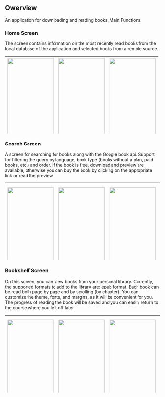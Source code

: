 ## Owerview
An application for downloading and reading books. Main Functions:
### Home Screen
The screen contains information on the most recently read books from the local database of the application and selected books from a remote source.

<table style="height: 251px;" width="743">
<tbody>
<tr style="height: 319.891px;">
<td style="width: 141.797px; height: 319.891px; text-align: center;"><img src=https://github.com/DavydovaAlena/ReadStory/assets/157409811/74c55387-d44c-44c1-b5b0-ff05c3e40e14
size=1057x2160&amp;quality=96&amp;sign=3d9cb12bf823dc2c7fcf78190a31255d&amp;type=album" alt="" width="150" height="307" /></td>
<td style="width: 141.797px; height: 319.891px; text-align: center;"><img src=https://github.com/DavydovaAlena/ReadStory/assets/157409811/b9c4c93d-aa10-4d18-a782-184b8736d88b
size=1057x2160&amp;quality=96&amp;sign=087480bdd17f525f39340eff29b67b75&amp;type=album" alt="" width="150" height="307" /></td>
<td style="width: 141.797px; height: 319.891px; text-align: center;"><img src=https://github.com/DavydovaAlena/ReadStory/assets/157409811/39d1e2e7-df17-4bfb-9861-807f57b0c35e
size=1057x2160&amp;quality=96&amp;sign=505b24d059a770ba76088a762d6ace43&amp;type=album" alt="" width="150" height="307" /></td>
</tr>
</tbody>
</table>

### Search Screen
A screen for searching for books along with the Google book api. Support for filtering the query by language, book type (books without a plan, paid books, etc.) and order. If the book is free, download and preview are available, otherwise you can buy the book by clicking on the appropriate link or read the preview

<table style="height: 251px;" width="743">
<tbody>
<tr style="height: 319.891px;">
<td style="width: 141.797px; height: 319.891px; text-align: center;"><img src=https://github.com/DavydovaAlena/ReadStory/assets/157409811/30b09b98-01df-46eb-bc05-8c34ea567123 size=1057x2160&amp;quality=96&amp;sign=3d9cb12bf823dc2c7fcf78190a31255d&amp;type=album" alt="" width="150" height="290" /></td>
<td style="width: 141.797px; height: 319.891px; text-align: center;"><img src=https://github.com/DavydovaAlena/ReadStory/assets/157409811/b269e1e3-1d04-4b0a-8444-fba42c22a0b7
size=1057x2160&amp;quality=96&amp;sign=087480bdd17f525f39340eff29b67b75&amp;type=album" alt="" width="150" height="290" /></td>
<td style="width: 141.797px; height: 319.891px; text-align: center;"><img src=https://github.com/DavydovaAlena/ReadStory/assets/157409811/de4f4225-c75b-41fb-b726-1dd5cec44421
size=1057x2160&amp;quality=96&amp;sign=505b24d059a770ba76088a762d6ace43&amp;type=album" alt="" width="150" height="290" /></td>
<td style="width: 141.797px; height: 319.891px; text-align: center;"><img src=https://github.com/DavydovaAlena/ReadStory/assets/157409811/e7cf9d66-6fa2-486d-97a8-56d50b995cb5
size=1057x2160&amp;quality=96&amp;sign=c9af71c0cdd8658af771080e5da9e1a0&amp;type=album" alt="" width="150" height="290" /></td>
<td style="width: 141.797px; height: 319.891px; text-align: center;"><img src=https://github.com/DavydovaAlena/ReadStory/assets/157409811/8472e716-f2f3-48a9-bd45-306c8660a569
size=1057x2160&amp;quality=96&amp;sign=3d9cb12bf823dc2c7fcf78190a31255d&amp;type=album" alt="" width="150" height="290" /></td>	
</tr>
</tbody>
</table>

### Bookshelf Screen
On this screen, you can view books from your personal library. Currently, the supported formats to add to the library are: epub format. Each book can be read both page by page and by scrolling (by chapter). You can customize the theme, fonts, and margins, as it will be convenient for you. The progress of reading the book will be saved and you can easily return to the course where you left off later

<table style="height: 251px;" width="743">
<tbody>
<tr style="height: 319.891px;">
<td style="width: 141.797px; height: 319.891px; text-align: center;"><img src=https://github.com/DavydovaAlena/ReadStory/assets/157409811/97958ed0-ac30-4587-91c2-93f93598dc11
size=1057x2160&amp;quality=96&amp;sign=3d9cb12bf823dc2c7fcf78190a31255d&amp;type=album" alt="" width="150" height="290" /></td>
<td style="width: 141.797px; height: 319.891px; text-align: center;"><img src=https://github.com/DavydovaAlena/ReadStory/assets/157409811/149672e0-6c96-4c1e-a709-0a7b20f091ef
size=1057x2160&amp;quality=96&amp;sign=087480bdd17f525f39340eff29b67b75&amp;type=album" alt="" width="150" height="290" /></td>
<td style="width: 141.797px; height: 319.891px; text-align: center;"><img src=https://github.com/DavydovaAlena/ReadStory/assets/157409811/b3ace414-f0f4-4cc2-b0a6-c1f335724ffd
size=1057x2160&amp;quality=96&amp;sign=505b24d059a770ba76088a762d6ace43&amp;type=album" alt="" width="150" height="290" /></td>
<td style="width: 141.797px; height: 319.891px; text-align: center;"><img src=https://github.com/DavydovaAlena/ReadStory/assets/157409811/93963255-b466-4a7e-8c58-a7553d88849c
size=1057x2160&amp;quality=96&amp;sign=3d9cb12bf823dc2c7fcf78190a31255d&amp;type=album" alt="" width="150" height="290" /></td>	
<td style="width: 141.797px; height: 319.891px; text-align: center;"><img src=https://github.com/DavydovaAlena/ReadStory/assets/157409811/4bc45578-0078-4735-9748-e8a26734c714
size=1057x2160&amp;quality=96&amp;sign=3d9cb12bf823dc2c7fcf78190a31255d&amp;type=album" alt="" width="150" height="290" /></td>	
</tr>
</tbody>
</table>


 
